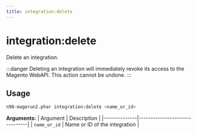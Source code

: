 ```yaml
---
title: integration:delete
---
```


# integration:delete

Delete an integration.

:::danger
Deleting an integration will immediately revoke its access to the Magento WebAPI. This action cannot be undone.
:::

## Usage
```sh
n98-magerun2.phar integration:delete <name_or_id>
```

**Arguments:**
| Argument     | Description                   |
|--------------|-------------------------------|
| `name_or_id` | Name or ID of the integration |
